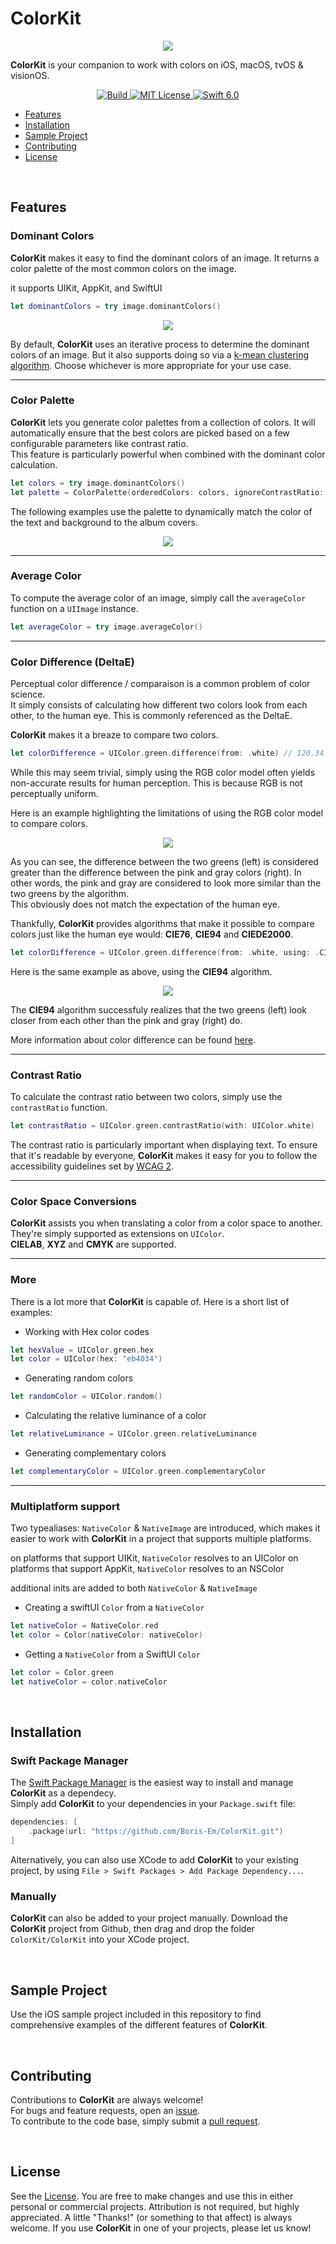 # ColorKit

<p align="center"><img src="Assets/colorkit_banner.jpg"/></p>

**ColorKit** is your companion to work with colors on iOS, macOS, tvOS & visionOS.

<p align="center">
    <a href="LICENSE">
        <img src="https://github.com/Boris-Em/ColorKit/workflows/Test/badge.svg?branch=master" alt="Build">
    </a>
    <a href="LICENSE">
        <img src="https://img.shields.io/badge/license-MIT-brightgreen.svg" alt="MIT License">
    </a>
    <a href="https://swift.org">
        <img src="https://img.shields.io/badge/swift-6.0-brightgreen.svg" alt="Swift 6.0">
    </a>
</p>

- [Features](#features)
- [Installation](#installation)
- [Sample Project](#sample-project)
- [Contributing](#contributing)
- [License](#license)

</br>

## Features

### Dominant Colors
**ColorKit** makes it easy to find the dominant colors of an image. It returns a color palette of the most common colors on the image.

it supports UIKit, AppKit, and SwiftUI

```swift
let dominantColors = try image.dominantColors()
```

<p align="center">
    <img src="Assets/dominant_colors.jpg">
</p>

By default, **ColorKit** uses an iterative process to determine the dominant colors of an image. But it also supports doing so via a [k-mean clustering algorithm](https://en.wikipedia.org/wiki/K-means_clustering). Choose whichever is more appropriate for your use case.

---

### Color Palette
**ColorKit** lets you generate color palettes from a collection of colors. It will automatically ensure that the best colors are picked based on a few configurable parameters like contrast ratio.  
This feature is particularly powerful when combined with the dominant color calculation.

```swift
let colors = try image.dominantColors()
let palette = ColorPalette(orderedColors: colors, ignoreContrastRatio: true)
```
The following examples use the palette to dynamically match the color of the text and background to the album covers.

<p align="center">
    <img src="Assets/color_palette_albums.jpg">
</p>

---

### Average Color

To compute the average color of an image, simply call the `averageColor` function on a `UIImage` instance.
```swift
let averageColor = try image.averageColor()
```

---

### Color Difference (DeltaE)

Perceptual color difference / comparaison is a common problem of color science.  
It simply consists of calculating how different two colors look from each other, to the human eye. This is commonly referenced as the DeltaE.

**ColorKit** makes it a breaze to compare two colors.

```swift
let colorDifference = UIColor.green.difference(from: .white) // 120.34
```

While this may seem trivial, simply using the RGB color model often yields non-accurate results for human perception.
This is because RGB is not perceptually uniform.

Here is an example highlighting the limitations of using the RGB color model to compare colors.

<p align="center">
    <img src="Assets/color_difference_deltaE_RGB.jpg">
</p>

As you can see, the difference between the two greens (left) is considered greater than the difference between the pink and gray colors (right). In other words, the pink and gray are considered to look more similar than the two greens by the algorithm.  
This obviously does not match the expectation of the human eye.

Thankfully, **ColorKit** provides algorithms that make it possible to compare colors just like the human eye would: **CIE76**, **CIE94** and **CIEDE2000**.

```swift
let colorDifference = UIColor.green.difference(from: .white, using: .CIE94) 
```

Here is the same example as above, using the **CIE94** algorithm.

<p align="center">
    <img src="Assets/color_difference_deltaE_CIE94.jpg">
</p>

The **CIE94** algorithm successfuly realizes that the two greens (left) look closer from each other than the pink and gray (right) do.

More information about color difference can be found [here](https://en.wikipedia.org/wiki/Color_difference).

---

### Contrast Ratio

To calculate the contrast ratio between two colors, simply use the `contrastRatio` function.
```swift
let contrastRatio = UIColor.green.contrastRatio(with: UIColor.white)
```
The contrast ratio is particularly important when displaying text.
To ensure that it's readable by everyone, **ColorKit** makes it easy for you to follow the accessibility guidelines set by [WCAG 2](https://www.w3.org/WAI/WCAG21/quickref/?versions=2.0#qr-visual-audio-contrast-contrast).

---

### Color Space Conversions

**ColorKit** assists you when translating a color from a color space to another.
They're simply supported as extensions on `UIColor`.  
**CIELAB**, **XYZ** and **CMYK** are supported.

---

### More

There is a lot more that **ColorKit** is capable of.
Here is a short list of examples:
- Working with Hex color codes
```swift
let hexValue = UIColor.green.hex
let color = UIColor(hex: "eb4034")
```
- Generating random colors
```swift
let randomColor = UIColor.random()
```
- Calculating the relative luminance of a color
```swift
let relativeLuminance = UIColor.green.relativeLuminance
```
- Generating complementary colors
```swift
let complementaryColor = UIColor.green.complementaryColor
```

---

### Multiplatform support

Two typealiases: `NativeColor` & `NativeImage` are introduced, which makes it easier to work with **ColorKit** in a project that supports multiple platforms.

on platforms that support UIKit, `NativeColor` resolves to an UIColor
on platforms that support AppKit, `NativeColor` resolves to an NSColor

additional inits are added to both `NativeColor` & `NativeImage` 

- Creating a swiftUI `Color` from a `NativeColor`
 ```swift
 let nativeColor = NativeColor.red
 let color = Color(nativeColor: nativeColor)
 ```

- Getting a `NativeColor` from a SwiftUI `Color` 
 ```swift
 let color = Color.green
 let nativeColor = color.nativeColor
 ```


</br>

## Installation

### Swift Package Manager

The [Swift Package Manager](https://swift.org/package-manager/) is the easiest way to install and manage **ColorKit** as a dependecy.  
Simply add **ColorKit** to your dependencies in your `Package.swift` file:
```swift
dependencies: [
    .package(url: "https://github.com/Boris-Em/ColorKit.git")
]
```

Alternatively, you can also use XCode to add **ColorKit** to your existing project, by using `File > Swift Packages > Add Package Dependency...`.

### Manually

**ColorKit** can also be added to your project manually. Download the **ColorKit** project from Github, then drag and drop the folder `ColorKit/ColorKit` into your XCode project.

</br>

## Sample Project

Use the iOS sample project included in this repository to find comprehensive examples of the different features of **ColorKit**.

</br>

## Contributing

Contributions to **ColorKit** are always welcome!   
For bugs and feature requests, open an [issue](https://github.com/Boris-Em/ColorKit/issues/new).  
To contribute to the code base, simply submit a [pull request](https://github.com/Boris-Em/ColorKit/pulls).

</br>

## License

See the [License](https://github.com/Boris-Em/ColorKit/blob/master/LICENSE). You are free to make changes and use this in either personal or commercial projects. Attribution is not required, but highly appreciated. A little "Thanks!" (or something to that affect) is always welcome. If you use **ColorKit** in one of your projects, please let us know!
